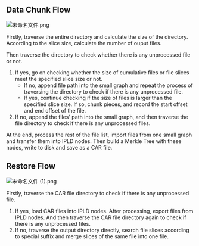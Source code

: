 ## Data Chunk Flow
![未命名文件.png](https://cdn.nlark.com/yuque/0/2021/png/1732647/1622514242871-5e4e62cd-9282-4210-aba0-6784814dfb13.png#align=left&display=inline&height=685&margin=%5Bobject%20Object%5D&name=%E6%9C%AA%E5%91%BD%E5%90%8D%E6%96%87%E4%BB%B6.png&originHeight=1414&originWidth=512&size=95888&status=done&style=none&width=248)


Firstly, traverse the entire directory and calculate the size of the directory. According to the slice size, calculate the number of ouput files.


Then traverse the directory to check whether there is any unprocessed file or not.

1. If yes, go on checking whether the size of cumulative files or file slices meet the specified slice size or not.
   - If no, append file path into the small graph and repeat the process of traversing the directory to check if there is any unprocessed file.
   - If yes, continue checking if the size of files is larger than the specified slice size. If so, chunk pieces, and record the start offset and end offset of the file.
2. If no, append the files' path into the small graph, and then traverse the file directory to check if there is any unprocessed files.



At the end, process the rest of the file list, import files from one small graph and transfer them into IPLD nodes.  Then build a Merkle Tree with these nodes, write to disk and save as a CAR file.

## Restore Flow
![未命名文件 (1).png](https://cdn.nlark.com/yuque/0/2021/png/1732647/1622525954870-0663e5b3-35bc-41b9-b963-1835c7f4c245.png#align=left&display=inline&height=598&margin=%5Bobject%20Object%5D&name=%E6%9C%AA%E5%91%BD%E5%90%8D%E6%96%87%E4%BB%B6%20%281%29.png&originHeight=804&originWidth=390&size=39540&status=done&style=none&width=290)

Firstly, traverse the CAR file directory to check if there is any unprocessed file.

1. If yes, load CAR files into IPLD nodes. After processing, export files from IPLD nodes. And then traverse the CAR file directory again to check if there is any unprocessed files.
1. If no, traverse the output directory directly, search file slices according to special suffix and merge slices of the same file into one file.
